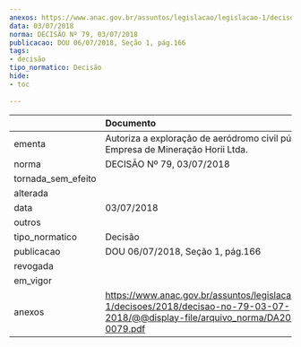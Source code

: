 ```yaml
---
anexos: https://www.anac.gov.br/assuntos/legislacao/legislacao-1/decisoes/2018/decisao-no-79-03-07-2018/@@display-file/arquivo_norma/DA2018-0079.pdf
data: 03/07/2018
norma: DECISÃO Nº 79, 03/07/2018
publicacao: DOU 06/07/2018, Seção 1, pág.166
tags:
- decisão
tipo_normatico: Decisão
hide: 
- toc 
 
---
```


|                    | Documento                                                                                                                                    |
|:-------------------|:---------------------------------------------------------------------------------------------------------------------------------------------|
| ementa             | Autoriza a exploração de aeródromo civil público - Empresa de Mineração Horii Ltda.                                                          |
| norma              | DECISÃO Nº 79, 03/07/2018                                                                                                                    |
| tornada_sem_efeito |                                                                                                                                              |
| alterada           |                                                                                                                                              |
| data               | 03/07/2018                                                                                                                                   |
| outros             |                                                                                                                                              |
| tipo_normatico     | Decisão                                                                                                                                      |
| publicacao         | DOU 06/07/2018, Seção 1, pág.166                                                                                                             |
| revogada           |                                                                                                                                              |
| em_vigor           |                                                                                                                                              |
| anexos             | https://www.anac.gov.br/assuntos/legislacao/legislacao-1/decisoes/2018/decisao-no-79-03-07-2018/@@display-file/arquivo_norma/DA2018-0079.pdf |